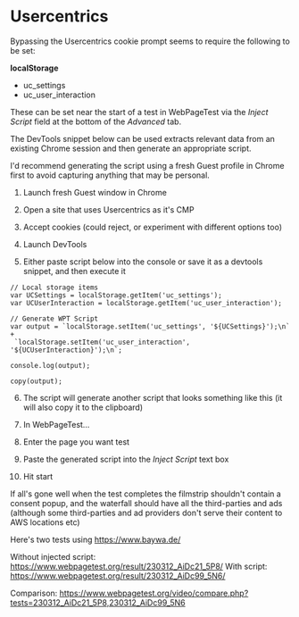 # Usercentrics

Bypassing the Usercentrics cookie prompt seems to require the following to be set:

**localStorage**
- uc_settings
- uc_user_interaction

These can be set near the start of a test in WebPageTest via the _Inject Script_ field at the bottom of the _Advanced_ tab.

The DevTools snippet below can be used extracts relevant data from an existing Chrome session and then generate an appropriate script.

I'd recommend generating the script using a fresh Guest profile in Chrome first to avoid capturing anything that may be personal.

1. Launch fresh Guest window in Chrome

2. Open a site that uses Usercentrics as it's CMP

3. Accept cookies (could reject, or experiment with different options too)

4. Launch DevTools

5. Either paste script below into the console or save it as a devtools snippet, and then execute it


```
// Local storage items
var UCSettings = localStorage.getItem('uc_settings');
var UCUserInteraction = localStorage.getItem('uc_user_interaction');

// Generate WPT Script
var output = `localStorage.setItem('uc_settings', '${UCSettings}');\n` +
 `localStorage.setItem('uc_user_interaction', '${UCUserInteraction}');\n`;

console.log(output);

copy(output);
```

6. The script will generate another script that looks something like this (it will also copy it to the clipboard)

7. In WebPageTest…

8. Enter the page you want test

9. Paste the generated script into the _Inject Script_ text box

8. Hit start

If all's gone well when the test completes the filmstrip shouldn't contain a consent popup, and the waterfall should have all the third-parties and ads (although some third-parties and ad providers don't serve their content to AWS locations etc)

Here's two tests using https://www.baywa.de/ 

Without injected script: https://www.webpagetest.org/result/230312_AiDc21_5P8/ 
With script: https://www.webpagetest.org/result/230312_AiDc99_5N6/

Comparison: https://www.webpagetest.org/video/compare.php?tests=230312_AiDc21_5P8,230312_AiDc99_5N6

